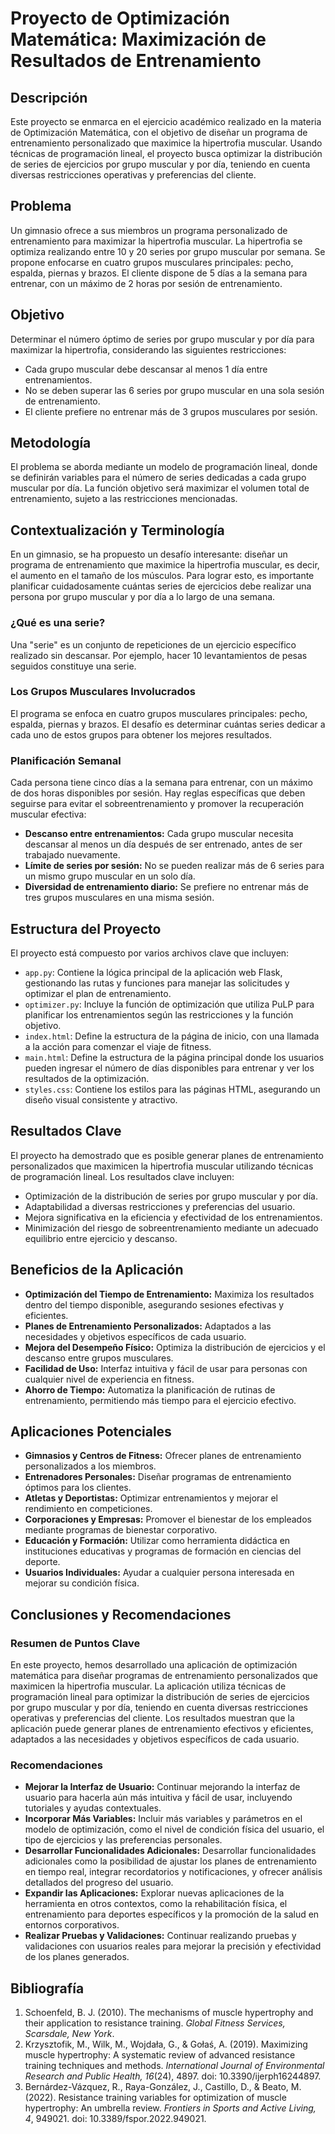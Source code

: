 # **Proyecto de Optimización Matemática: Maximización de Resultados de Entrenamiento**

## **Descripción**
Este proyecto se enmarca en el ejercicio académico realizado en la materia de Optimización Matemática, con el objetivo de diseñar un programa de entrenamiento personalizado que maximice la hipertrofia muscular. Usando técnicas de programación lineal, el proyecto busca optimizar la distribución de series de ejercicios por grupo muscular y por día, teniendo en cuenta diversas restricciones operativas y preferencias del cliente.

## **Problema**
Un gimnasio ofrece a sus miembros un programa personalizado de entrenamiento para maximizar la hipertrofia muscular. La hipertrofia se optimiza realizando entre 10 y 20 series por grupo muscular por semana. Se propone enfocarse en cuatro grupos musculares principales: pecho, espalda, piernas y brazos. El cliente dispone de 5 días a la semana para entrenar, con un máximo de 2 horas por sesión de entrenamiento.

## **Objetivo**
Determinar el número óptimo de series por grupo muscular y por día para maximizar la hipertrofia, considerando las siguientes restricciones:

- Cada grupo muscular debe descansar al menos 1 día entre entrenamientos.
- No se deben superar las 6 series por grupo muscular en una sola sesión de entrenamiento.
- El cliente prefiere no entrenar más de 3 grupos musculares por sesión.

## **Metodología**
El problema se aborda mediante un modelo de programación lineal, donde se definirán variables para el número de series dedicadas a cada grupo muscular por día. La función objetivo será maximizar el volumen total de entrenamiento, sujeto a las restricciones mencionadas.

## **Contextualización y Terminología**
En un gimnasio, se ha propuesto un desafío interesante: diseñar un programa de entrenamiento que maximice la hipertrofia muscular, es decir, el aumento en el tamaño de los músculos. Para lograr esto, es importante planificar cuidadosamente cuántas series de ejercicios debe realizar una persona por grupo muscular y por día a lo largo de una semana.

### **¿Qué es una serie?**
Una "serie" es un conjunto de repeticiones de un ejercicio específico realizado sin descansar. Por ejemplo, hacer 10 levantamientos de pesas seguidos constituye una serie.

### **Los Grupos Musculares Involucrados**
El programa se enfoca en cuatro grupos musculares principales: pecho, espalda, piernas y brazos. El desafío es determinar cuántas series dedicar a cada uno de estos grupos para obtener los mejores resultados.

### **Planificación Semanal**
Cada persona tiene cinco días a la semana para entrenar, con un máximo de dos horas disponibles por sesión. Hay reglas específicas que deben seguirse para evitar el sobreentrenamiento y promover la recuperación muscular efectiva:

- **Descanso entre entrenamientos:** Cada grupo muscular necesita descansar al menos un día después de ser entrenado, antes de ser trabajado nuevamente.
- **Límite de series por sesión:** No se pueden realizar más de 6 series para un mismo grupo muscular en un solo día.
- **Diversidad de entrenamiento diario:** Se prefiere no entrenar más de tres grupos musculares en una misma sesión.

## **Estructura del Proyecto**

El proyecto está compuesto por varios archivos clave que incluyen:

- `app.py`: Contiene la lógica principal de la aplicación web Flask, gestionando las rutas y funciones para manejar las solicitudes y optimizar el plan de entrenamiento.
- `optimizer.py`: Incluye la función de optimización que utiliza PuLP para planificar los entrenamientos según las restricciones y la función objetivo.
- `index.html`: Define la estructura de la página de inicio, con una llamada a la acción para comenzar el viaje de fitness.
- `main.html`: Define la estructura de la página principal donde los usuarios pueden ingresar el número de días disponibles para entrenar y ver los resultados de la optimización.
- `styles.css`: Contiene los estilos para las páginas HTML, asegurando un diseño visual consistente y atractivo.

## **Resultados Clave**

El proyecto ha demostrado que es posible generar planes de entrenamiento personalizados que maximicen la hipertrofia muscular utilizando técnicas de programación lineal. Los resultados clave incluyen:

- Optimización de la distribución de series por grupo muscular y por día.
- Adaptabilidad a diversas restricciones y preferencias del usuario.
- Mejora significativa en la eficiencia y efectividad de los entrenamientos.
- Minimización del riesgo de sobreentrenamiento mediante un adecuado equilibrio entre ejercicio y descanso.

## **Beneficios de la Aplicación**

- **Optimización del Tiempo de Entrenamiento:** Maximiza los resultados dentro del tiempo disponible, asegurando sesiones efectivas y eficientes.
- **Planes de Entrenamiento Personalizados:** Adaptados a las necesidades y objetivos específicos de cada usuario.
- **Mejora del Desempeño Físico:** Optimiza la distribución de ejercicios y el descanso entre grupos musculares.
- **Facilidad de Uso:** Interfaz intuitiva y fácil de usar para personas con cualquier nivel de experiencia en fitness.
- **Ahorro de Tiempo:** Automatiza la planificación de rutinas de entrenamiento, permitiendo más tiempo para el ejercicio efectivo.

## **Aplicaciones Potenciales**

- **Gimnasios y Centros de Fitness:** Ofrecer planes de entrenamiento personalizados a los miembros.
- **Entrenadores Personales:** Diseñar programas de entrenamiento óptimos para los clientes.
- **Atletas y Deportistas:** Optimizar entrenamientos y mejorar el rendimiento en competiciones.
- **Corporaciones y Empresas:** Promover el bienestar de los empleados mediante programas de bienestar corporativo.
- **Educación y Formación:** Utilizar como herramienta didáctica en instituciones educativas y programas de formación en ciencias del deporte.
- **Usuarios Individuales:** Ayudar a cualquier persona interesada en mejorar su condición física.

## **Conclusiones y Recomendaciones**

### **Resumen de Puntos Clave**

En este proyecto, hemos desarrollado una aplicación de optimización matemática para diseñar programas de entrenamiento personalizados que maximicen la hipertrofia muscular. La aplicación utiliza técnicas de programación lineal para optimizar la distribución de series de ejercicios por grupo muscular y por día, teniendo en cuenta diversas restricciones operativas y preferencias del cliente. Los resultados muestran que la aplicación puede generar planes de entrenamiento efectivos y eficientes, adaptados a las necesidades y objetivos específicos de cada usuario.

### **Recomendaciones**

- **Mejorar la Interfaz de Usuario:** Continuar mejorando la interfaz de usuario para hacerla aún más intuitiva y fácil de usar, incluyendo tutoriales y ayudas contextuales.
- **Incorporar Más Variables:** Incluir más variables y parámetros en el modelo de optimización, como el nivel de condición física del usuario, el tipo de ejercicios y las preferencias personales.
- **Desarrollar Funcionalidades Adicionales:** Desarrollar funcionalidades adicionales como la posibilidad de ajustar los planes de entrenamiento en tiempo real, integrar recordatorios y notificaciones, y ofrecer análisis detallados del progreso del usuario.
- **Expandir las Aplicaciones:** Explorar nuevas aplicaciones de la herramienta en otros contextos, como la rehabilitación física, el entrenamiento para deportes específicos y la promoción de la salud en entornos corporativos.
- **Realizar Pruebas y Validaciones:** Continuar realizando pruebas y validaciones con usuarios reales para mejorar la precisión y efectividad de los planes generados.

## **Bibliografía**

1. Schoenfeld, B. J. (2010). The mechanisms of muscle hypertrophy and their application to resistance training. *Global Fitness Services, Scarsdale, New York*.
2. Krzysztofik, M., Wilk, M., Wojdała, G., & Gołaś, A. (2019). Maximizing muscle hypertrophy: A systematic review of advanced resistance training techniques and methods. *International Journal of Environmental Research and Public Health, 16*(24), 4897. doi: 10.3390/ijerph16244897.
3. Bernárdez-Vázquez, R., Raya-González, J., Castillo, D., & Beato, M. (2022). Resistance training variables for optimization of muscle hypertrophy: An umbrella review. *Frontiers in Sports and Active Living, 4*, 949021. doi: 10.3389/fspor.2022.949021.

